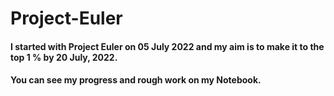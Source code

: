 # Project-Euler
#### I started with Project Euler on 05 July 2022 and my aim is to make it to the top 1 % by 20 July, 2022.
#### You can see my progress and rough work on my Notebook. 
